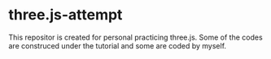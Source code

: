 # three.js-attempt
This repositor is created for personal practicing three.js. Some of the codes are construced under the tutorial and some are coded by myself. 
